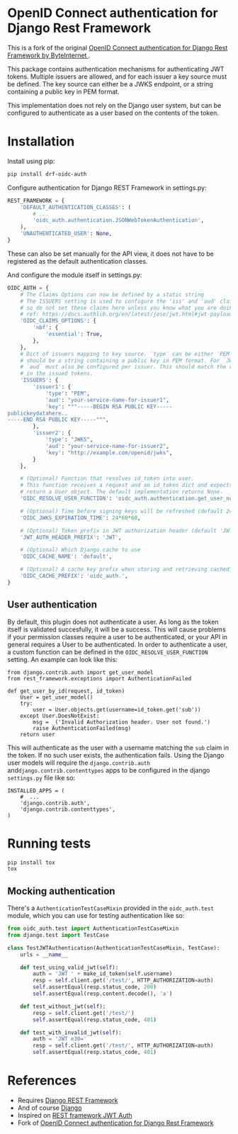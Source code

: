 # OpenID Connect authentication for Django Rest Framework

This is a fork of the original [OpenID Connect authentication for Django Rest Framework
by ByteInternet ](https://github.com/Uninett/drf-oidc-auth).

This package contains authentication mechanisms for authenticating
JWT tokens. Multiple issuers are allowed, and for each issuer
a key source must be defined. The key source can either be a
JWKS endpoint, or a string containing a public key in PEM format.

This implementation does not rely on the Django user system, but
can be configured to authenticate as a user based on the contents
of the token.

# Installation

Install using pip:

```sh
pip install drf-oidc-auth
```

Configure authentication for Django REST Framework in settings.py:

```py
REST_FRAMEWORK = {
    'DEFAULT_AUTHENTICATION_CLASSES': (
        # ...
        'oidc_auth.authentication.JSONWebTokenAuthentication',
    ),
    'UNAUTHENTICATED_USER': None,
}
```

These can also be set manually for the API view, it does not have to be
registered as the default authentication classes.

And configure the module itself in settings.py:
```py
OIDC_AUTH = {
    # The Claims Options can now be defined by a static string
    # The ISSUERS setting is used to configure the 'iss' and 'aud' claim options,
    # so do not set these claims here unless you know what you are doing
    # ref: https://docs.authlib.org/en/latest/jose/jwt.html#jwt-payload-claims-validation
    'OIDC_CLAIMS_OPTIONS': {
        'nbf': {
            'essential': True,
        },
    },
    # Dict of issuers mapping to key source. `type` can be either `PEM` or `JWKS`. If `PEM`, then the `key` value
    # should be a string containing a public key in PEM format. For `JWKS` it should be the URL for a JWKS endpoint.
    # `aud` must also be configured per issuer. This should match the value the token issuer sets for the `aud` claim
    # in the issued tokens.
    'ISSUERS': {
        'issuer1': {
            'type': "PEM",
            'aud': "your-service-name-for-issuer1",
            'key': """-----BEGIN RSA PUBLIC KEY-----
publickeydatahere..
-----END RSA PUBLIC KEY-----""",
        },
        'issuer2': {
            'type': "JWKS",
            'aud': "your-service-name-for-issuer2",
            'key': "http://example.com/openid/jwks",
        }
    },

    # (Optional) Function that resolves id_token into user.
    # This function receives a request and an id_token dict and expects to
    # return a User object. The default implementation returns None.
    'OIDC_RESOLVE_USER_FUNCTION': 'oidc_auth.authentication.get_user_none',

    # (Optional) Time before signing keys will be refreshed (default 24 hrs)
    'OIDC_JWKS_EXPIRATION_TIME': 24*60*60,

    # (Optional) Token prefix in JWT authorization header (default 'JWT')
    'JWT_AUTH_HEADER_PREFIX': 'JWT',

    # (Optional) Which Django cache to use
    'OIDC_CACHE_NAME': 'default',

    # (Optional) A cache key prefix when storing and retrieving cached values
    'OIDC_CACHE_PREFIX': 'oidc_auth.',
}
```

## User authentication

By default, this plugin does not authenticate a user. As long as the token itself is validated succesfully,
it will be a success. This will cause problems if your permission classes require a user to be authenticated,
or your API in general requires a User to be authenticated. In order to authenticate a user, a custom
function can be defined in the
`OIDC_RESOLVE_USER_FUNCTION` setting. An example can look like this:

```
from django.contrib.auth import get_user_model
from rest_framework.exceptions import AuthenticationFailed

def get_user_by_id(request, id_token)
    User = get_user_model()
    try:
        user = User.objects.get(username=id_token.get('sub'))
    except User.DoesNotExist:
        msg = _('Invalid Authorization header. User not found.')
        raise AuthenticationFailed(msg)
    return user

```

This will authenticate as the user with a username matching the `sub` claim in the token. If no such user
exists, the authentication fails. Using the Django user models will require the `django.contrib.auth`
and`django.contrib.contenttypes` apps to be configured in the django `settings.py` file like so:

```
INSTALLED_APPS = (
    #  ...
    'django.contrib.auth',
    'django.contrib.contenttypes',
)
```


# Running tests

```sh
pip install tox
tox
```

## Mocking authentication

There's a `AuthenticationTestCaseMixin` provided in the `oidc_auth.test` module, which you
can use for testing authentication like so:
```python
from oidc_auth.test import AuthenticationTestCaseMixin
from django.test import TestCase

class TestJWTAuthentication(AuthenticationTestCaseMixin, TestCase):
    urls = __name__

    def test_using_valid_jwt(self):
        auth = 'JWT ' + make_id_token(self.username)
        resp = self.client.get('/test/', HTTP_AUTHORIZATION=auth)
        self.assertEqual(resp.status_code, 200)
        self.assertEqual(resp.content.decode(), 'a')

    def test_without_jwt(self):
        resp = self.client.get('/test/')
        self.assertEqual(resp.status_code, 401)

    def test_with_invalid_jwt(self):
        auth = 'JWT e30='
        resp = self.client.get('/test/', HTTP_AUTHORIZATION=auth)
        self.assertEqual(resp.status_code, 401)
```

# References

* Requires [Django REST Framework](http://www.django-rest-framework.org/)
* And of course [Django](https://www.djangoproject.com/)
* Inspired on [REST framework JWT Auth](https://github.com/GetBlimp/django-rest-framework-jwt)
* Fork of [OpenID Connect authentication for Django Rest Framework](https://github.com/Uninett/drf-oidc-auth)

